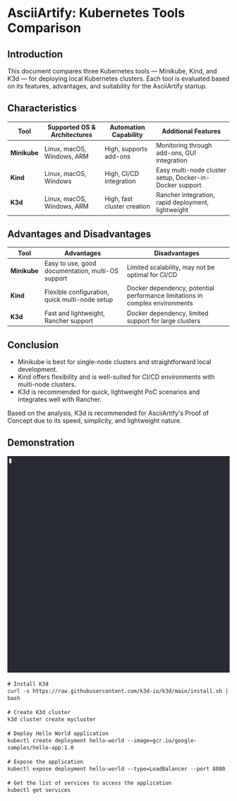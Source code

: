 # AsciiArtify: Kubernetes Tools Comparison

## Introduction

This document compares three Kubernetes tools — Minikube, Kind, and K3d — for deploying local Kubernetes clusters. Each tool is evaluated based on its features, advantages, and suitability for the AsciiArtify startup.

## Characteristics

| **Tool**        | **Supported OS & Architectures** | **Automation Capability** | **Additional Features**                               |
|-----------------|----------------------------------|----------------------------|-------------------------------------------------------|
| **Minikube**    | Linux, macOS, Windows, ARM       | High, supports add-ons     | Monitoring through add-ons, GUI integration           |
| **Kind**        | Linux, macOS, Windows            | High, CI/CD integration    | Easy multi-node cluster setup, Docker-in-Docker support |
| **K3d**         | Linux, macOS, Windows, ARM       | High, fast cluster creation | Rancher integration, rapid deployment, lightweight     |

## Advantages and Disadvantages

| **Tool**        | **Advantages**                                        | **Disadvantages**                                    |
|-----------------|-------------------------------------------------------|------------------------------------------------------|
| **Minikube**    | Easy to use, good documentation, multi-OS support     | Limited scalability, may not be optimal for CI/CD    |
| **Kind**        | Flexible configuration, quick multi-node setup        | Docker dependency, potential performance limitations in complex environments |
| **K3d**         | Fast and lightweight, Rancher support                 | Docker dependency, limited support for large clusters|

## Conclusion

   - Minikube is best for single-node clusters and straightforward local development.
   - Kind offers flexibility and is well-suited for CI/CD environments with multi-node clusters.
   - K3d is recommended for quick, lightweight PoC scenarios and integrates well with Rancher.

Based on the analysis, K3d is recommended for AsciiArtify's Proof of Concept due to its speed, simplicity, and lightweight nature.

## Demonstration

![k3d-demo](k3d-demo.gif)

```
# Install K3d
curl -s https://raw.githubusercontent.com/k3d-io/k3d/main/install.sh | bash

# Create K3d cluster
k3d cluster create mycluster

# Deploy Hello World application
kubectl create deployment hello-world --image=gcr.io/google-samples/hello-app:1.0

# Expose the application
kubectl expose deployment hello-world --type=LoadBalancer --port 8080

# Get the list of services to access the application
kubectl get services
```
